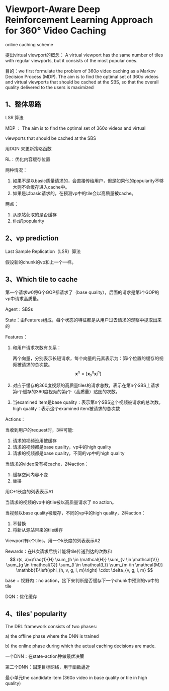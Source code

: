 # Viewport-Aware Deep Reinforcement Learning Approach for 360° Video Caching

online caching scheme

提出virtual viewport的概念： A virtual viewport has the same number of tiles with regular viewports, but it consists of the most popular ones.

目的：we first formulate the problem of 360*o* video caching as a Markov Decision Process (MDP). The aim is to find the optimal set of 360*o* videos and virtual viewports that should be cached at the SBS, so that the overall quality delivered to the users is maximized

## 1、整体思路

LSR 算法

MDP ： The aim is to find the optimal set of 360*o* videos and virtual

viewports that should be cached at the SBS 

用DQN 来更新策略函数

RL：优化内容缓存位置

两种情况：

1. 如果不是以basic质量请求的，会直接传给用户，但是如果他的popularity不够大则不会缓存进入cache中。
2. 如果是以basic请求的，在预测vp中的tile会以高质量被cache。

两点：

1. 从原站获取的是否缓存
2. tile的popularity

## 2、vp prediction

Last Sample Replication（LSR）算法

假设新的chunk的vp和上一个一样。

## 3、Which tile to cache

第一个请求w0将G个GOP都请求了（base quality），后面的请求是第i个GOP的vp中请求高质量。

Agent：SBSs

State：由Features组成，每个状态的特征都是从用户过去请求的观察中提取出来的

Features：

1. 和用户请求次数有关系：

   两个向量，分别表示长短请求，每个向量的元素表示为：第i个位置的缓存的视频被请求的总次数。
   $$
   \mathbf{x}^{n}=\left[\mathbf{x}_{s}^{n} \mathbf{x}_{l}^{n}\right]
   $$
   
2. 对应于缓存的360度视频的高质量tiles的请求总数，表示在第n个SBS上请求第i个缓存的360度视频的第j个（高质量）贴图的次数。

3. 当examined item是base quality：表示第n个SBS这个视频被请求的总次数。high quality：表示这个examined item被请求的总次数

Actions：

当收到用户的request时，3种可能:

1. 请求的视频没用被缓存
2. 请求的视频都是base quality，vp中的high quality
3. 请求的视频都是base quality，不同的vp中的high quality

当请求的video没有被cache，2种action：

1. 缓存空间内容不变
2. 替换

用C+1长度的列表表示A1

当请求的视频的vp中的tile被以高质量请求了 no action。

当视频以base quality被缓存，不同的vp中的high quality，2种action：

1. 不替换
2. 将新从源站带来的tile缓存

Viewport有k个tiles，用一个k长度的列表表示A2

Rewards：在H次请求后统计能将tile传送到达的次数和
$$
r(s, a)=\frac{1}{H} \sum_{h \in \mathcal{H}} \sum_{v \in \mathcal{V}} \sum_{g \in \mathcal{G}} \sum_{l \in \mathcal{L}} \sum_{m \in \mathcal{M}} \mathbb{1}\left(\phi_{h, v, g, l, m}\right) \cdot \delta_{v, g, l, m}
$$


base + 视野内：no action，接下来判断是否缓存下一个chunk中预测的vp中的tile

DQN：优化缓存

## 4、tiles' popularity

The DRL framework consists of two phases:

a) the offline phase where the DNN is trained

b) the online phase during which the actual caching decisions are made.

一个DNN：在state-action种做最优决策

第二个DNN：固定目标网络，用于函数逼近

最小单元the candidate item (360*o* video in base quality or tile in high quality)

